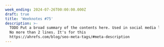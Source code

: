 ```yaml
---
week_ending: 2024-07-26T00:00:00.000Z
draft: true
title: 'Weeknotes #75'
description: >-
  TODO Put a broad summary of the contents here. Used in social media links etc.
  No more than 2 lines. It's for this
  https://ahrefs.com/blog/seo-meta-tags/#meta-description
---
```



